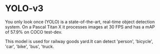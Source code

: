 # YOLO-v3


You only look once (YOLO) is a state-of-the-art, real-time object detection system.
On a Pascal Titan X it processes images at 30 FPS and has a mAP of 57.9% on COCO test-dev.

This model is used for railway goods yard.It can detect 'person', 'bicycle', 'car',  'bike', 
 'bus', 'truck.
